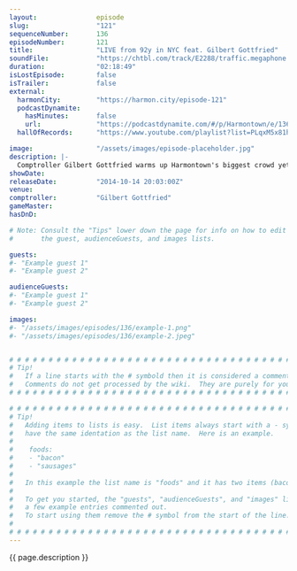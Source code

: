 ```yaml
---
layout:               episode
slug:                 "121"
sequenceNumber:       136
episodeNumber:        121
title:                "LIVE from 92y in NYC feat. Gilbert Gottfried"
soundFile:            "https://chtbl.com/track/E2288/traffic.megaphone.fm/STA5041770987.mp3?updated=1561581685"
duration:             "02:18:49"
isLostEpisode:        false
isTrailer:            false
external:
  harmonCity:         "https://harmon.city/episode-121"
  podcastDynamite:
    hasMinutes:       false
    url:              "https://podcastdynamite.com/#/p/Harmontown/e/136/121"
  hallOfRecords:      "https://www.youtube.com/playlist?list=PLqxM5x81hNObob-bg5HsJ1SW_pd2qFbOg"

image:                "/assets/images/episode-placeholder.jpg"
description: |-
  Comptroller Gilbert Gottfried warms up Harmontown's biggest crowd yet at New York City's 92y!
showDate:             
releaseDate:          "2014-10-14 20:03:00Z"
venue:                
comptroller:          "Gilbert Gottfried"
gameMaster:           
hasDnD:               

# Note: Consult the "Tips" lower down the page for info on how to edit
#       the guest, audienceGuests, and images lists.

guests:
#- "Example guest 1"
#- "Example guest 2"

audienceGuests:
#- "Example guest 1"
#- "Example guest 2"

images:
#- "/assets/images/episodes/136/example-1.png"
#- "/assets/images/episodes/136/example-2.jpeg"


# # # # # # # # # # # # # # # # # # # # # # # # # # # # # # # # # # # # # # # # # # # # #
# Tip!
#   If a line starts with the # symbold then it is considered a comment.
#   Comments do not get processed by the wiki.  They are purely for your information.
# # # # # # # # # # # # # # # # # # # # # # # # # # # # # # # # # # # # # # # # # # # # #

# # # # # # # # # # # # # # # # # # # # # # # # # # # # # # # # # # # # # # # # # # # # #
# Tip!
#   Adding items to lists is easy.  List items always start with a - symbol and have
#   have the same identation as the list name.  Here is an example.
#
#    foods:
#    - "bacon"
#    - "sausages"
#
#   In this example the list name is "foods" and it has two items (bacon, and sausages).
#
#   To get you started, the "guests", "audienceGuests", and "images" lists below have
#   a few example entries commented out.
#   To start using them remove the # symbol from the start of the line.
#
# # # # # # # # # # # # # # # # # # # # # # # # # # # # # # # # # # # # # # # # # # # # #
---
```


<!-- The episode description will be rendered here -->
{{ page.description }}

<!-- Add your content BELOW here -->
<!-- vvvvvvvvvvvvvvvvvvvvvvvvvvv -->




<!-- ^^^^^^^^^^^^^^^^^^^^^^^^^^^ -->
<!-- Add your content ABOVE here -->

<!-- The episode gallery will be rendered here -->